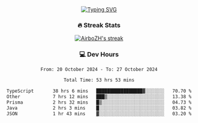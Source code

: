 
<div align="center">
  <a href="https://git.io/typing-svg"><img src="https://readme-typing-svg.demolab.com?font=Fira+Code&size=30&pause=1000&color=33F7F5&center=true&vCenter=true&width=435&lines=Hi+there+%F0%9F%91%8B+I+am+AirboZH+;Welcome+to+my+Github" alt="Typing SVG" /></a>

<h3>🔥 Streak Stats</h3>

<!-- GitHub Readme Streak Stats - https://github.com/DenverCoder1/github-readme-streak-stats -->
<p>
  <a href="https://github.com/DenverCoder1/github-readme-streak-stats">
    <img title="🔥 Get streak stats for your profile at git.io/streak-stats" alt="AirboZH's streak" src="https://streak-stats.demolab.com/?user=AirboZH&theme=monokai-metallian&hide_border=true"/>
  </a>
</p>

<h3>💻 Dev Hours</h3>
<!--START_SECTION:waka-->

```txt
From: 20 October 2024 - To: 27 October 2024

Total Time: 53 hrs 53 mins

TypeScript       38 hrs 6 mins   █████████████████▓░░░░░░░   70.70 %
Other            7 hrs 12 mins   ███▒░░░░░░░░░░░░░░░░░░░░░   13.38 %
Prisma           2 hrs 32 mins   █▒░░░░░░░░░░░░░░░░░░░░░░░   04.73 %
Java             2 hrs 3 mins    █░░░░░░░░░░░░░░░░░░░░░░░░   03.82 %
JSON             1 hr 43 mins    ▓░░░░░░░░░░░░░░░░░░░░░░░░   03.20 %
```

<!--END_SECTION:waka-->
</div>  

